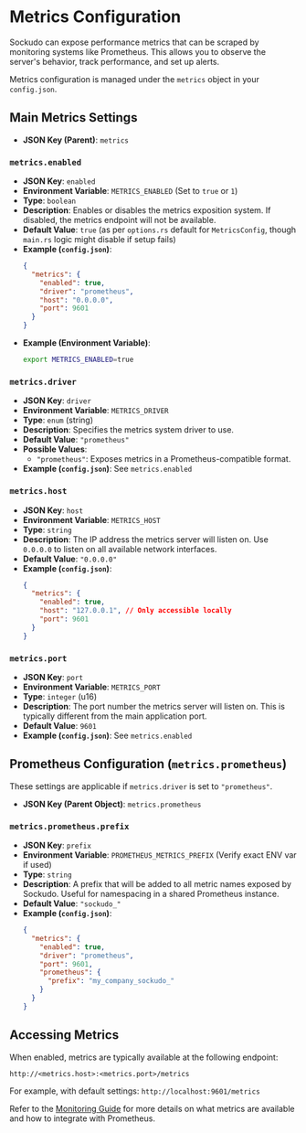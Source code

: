 # Metrics Configuration

Sockudo can expose performance metrics that can be scraped by monitoring systems like Prometheus. This allows you to observe the server's behavior, track performance, and set up alerts.

Metrics configuration is managed under the `metrics` object in your `config.json`.

## Main Metrics Settings

* **JSON Key (Parent)**: `metrics`

### `metrics.enabled`
* **JSON Key**: `enabled`
* **Environment Variable**: `METRICS_ENABLED` (Set to `true` or `1`)
* **Type**: `boolean`
* **Description**: Enables or disables the metrics exposition system. If disabled, the metrics endpoint will not be available.
* **Default Value**: `true` (as per `options.rs` default for `MetricsConfig`, though `main.rs` logic might disable if setup fails)
* **Example (`config.json`)**:
    ```json
    {
      "metrics": {
        "enabled": true,
        "driver": "prometheus",
        "host": "0.0.0.0",
        "port": 9601
      }
    }
    ```
* **Example (Environment Variable)**:
    ```bash
    export METRICS_ENABLED=true
    ```

### `metrics.driver`
* **JSON Key**: `driver`
* **Environment Variable**: `METRICS_DRIVER`
* **Type**: `enum` (string)
* **Description**: Specifies the metrics system driver to use.
* **Default Value**: `"prometheus"`
* **Possible Values**:
    * `"prometheus"`: Exposes metrics in a Prometheus-compatible format.
* **Example (`config.json`)**: See `metrics.enabled`

### `metrics.host`
* **JSON Key**: `host`
* **Environment Variable**: `METRICS_HOST`
* **Type**: `string`
* **Description**: The IP address the metrics server will listen on. Use `0.0.0.0` to listen on all available network interfaces.
* **Default Value**: `"0.0.0.0"`
* **Example (`config.json`)**:
    ```json
    {
      "metrics": {
        "enabled": true,
        "host": "127.0.0.1", // Only accessible locally
        "port": 9601
      }
    }
    ```

### `metrics.port`
* **JSON Key**: `port`
* **Environment Variable**: `METRICS_PORT`
* **Type**: `integer` (u16)
* **Description**: The port number the metrics server will listen on. This is typically different from the main application port.
* **Default Value**: `9601`
* **Example (`config.json`)**: See `metrics.enabled`

## Prometheus Configuration (`metrics.prometheus`)

These settings are applicable if `metrics.driver` is set to `"prometheus"`.

* **JSON Key (Parent Object)**: `metrics.prometheus`

### `metrics.prometheus.prefix`
* **JSON Key**: `prefix`
* **Environment Variable**: `PROMETHEUS_METRICS_PREFIX` (Verify exact ENV var if used)
* **Type**: `string`
* **Description**: A prefix that will be added to all metric names exposed by Sockudo. Useful for namespacing in a shared Prometheus instance.
* **Default Value**: `"sockudo_"`
* **Example (`config.json`)**:
    ```json
    {
      "metrics": {
        "enabled": true,
        "driver": "prometheus",
        "port": 9601,
        "prometheus": {
          "prefix": "my_company_sockudo_"
        }
      }
    }
    ```

## Accessing Metrics

When enabled, metrics are typically available at the following endpoint:

`http://<metrics.host>:<metrics.port>/metrics`

For example, with default settings: `http://localhost:9601/metrics`

Refer to the [Monitoring Guide](/guide/monitoring.md) for more details on what metrics are available and how to integrate with Prometheus.
